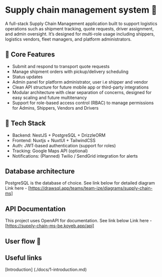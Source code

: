 # Supply chain management system 🚚

A full-stack Supply Chain Management application built to support logistics operations such as shipment tracking, quote requests, driver assignment, and admin oversight. It’s designed for multi-role usage including shippers, logistics vendors, fleet managers, and platform administrators.

## 💫 Core Features
- Submit and respond to transport quote requests
- Manage shipment orders with pickup/delivery scheduling
- Status updates
- Admin panel for platform administrator, user i.e shipper and vendor 
- Clean API structure for future mobile app or third-party integrations
- Modular architecture with clear separation of concerns, designed for easy scaling and future multitenancy
- Support for role-based access control (RBAC) to manage permissions for Admins, Shippers, Vendors and Drivers

## 🧰 Tech Stack
- Backend: NestJS + PostgreSQL + DrizzleORM
- Frontend: Nuxtjs + NuxtUI + TailwindCSS
- Auth: JWT-based authentication (support for roles)
- Tracking: Google Maps API (optional)
- Notifications: (Planned) Twilio / SendGrid integration for alerts

## Database architecture
PostgreSQL is the database of choice. See link below for detailed diagram  
Link here - [https://drawsql.app/teams/team-ize/diagrams/supply-chain-ms]

## API Documentation 
This project uses OpenAPI for documentation. See link below
Link here - [https://supply-chain-ms-be.koyeb.app/api]

## User flow 🚧

## Useful links
[Introduction] (./docs/1-introduction.md)

